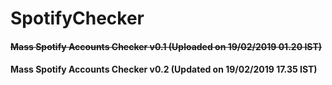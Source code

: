 # SpotifyChecker
#### ~~Mass Spotify Accounts Checker v0.1 (Uploaded on 19/02/2019 01.20 IST)~~
#### Mass Spotify Accounts Checker v0.2 (Updated on 19/02/2019 17.35 IST)
